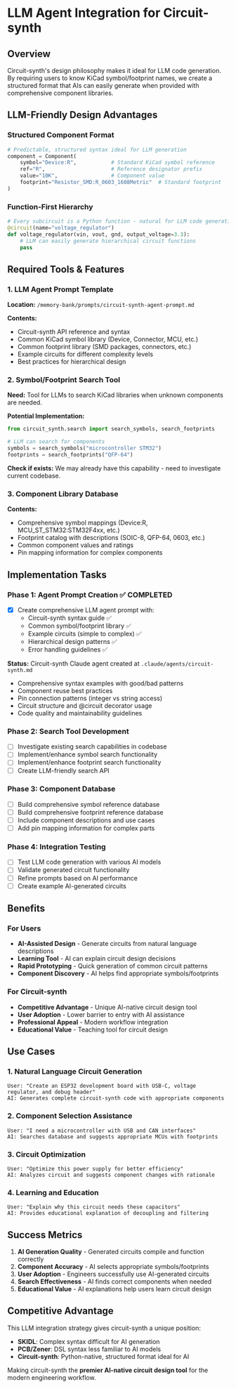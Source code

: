 # LLM Agent Integration for Circuit-synth

## Overview

Circuit-synth's design philosophy makes it ideal for LLM code generation. By requiring users to know KiCad symbol/footprint names, we create a structured format that AIs can easily generate when provided with comprehensive component libraries.

## LLM-Friendly Design Advantages

### Structured Component Format
```python
# Predictable, structured syntax ideal for LLM generation
component = Component(
    symbol="Device:R",           # Standard KiCad symbol reference
    ref="R",                     # Reference designator prefix  
    value="10K",                 # Component value
    footprint="Resistor_SMD:R_0603_1608Metric"  # Standard footprint
)
```

### Function-First Hierarchy
```python
# Every subcircuit is a Python function - natural for LLM code generation
@circuit(name="voltage_regulator") 
def voltage_regulator(vin, vout, gnd, output_voltage=3.3):
    # LLM can easily generate hierarchical circuit functions
    pass
```

## Required Tools & Features

### 1. LLM Agent Prompt Template

**Location:** `/memory-bank/prompts/circuit-synth-agent-prompt.md`

**Contents:**
- Circuit-synth API reference and syntax
- Common KiCad symbol library (Device, Connector, MCU, etc.)
- Common footprint library (SMD packages, connectors, etc.)
- Example circuits for different complexity levels
- Best practices for hierarchical design

### 2. Symbol/Footprint Search Tool

**Need:** Tool for LLMs to search KiCad libraries when unknown components are needed.

**Potential Implementation:**
```python
from circuit_synth.search import search_symbols, search_footprints

# LLM can search for components
symbols = search_symbols("microcontroller STM32")
footprints = search_footprints("QFP-64")
```

**Check if exists:** We may already have this capability - need to investigate current codebase.

### 3. Component Library Database

**Contents:**
- Comprehensive symbol mappings (Device:R, MCU_ST_STM32:STM32F4xx, etc.)
- Footprint catalog with descriptions (SOIC-8, QFP-64, 0603, etc.)
- Common component values and ratings
- Pin mapping information for complex components

## Implementation Tasks

### Phase 1: Agent Prompt Creation ✅ COMPLETED
- [x] Create comprehensive LLM agent prompt with:
  - Circuit-synth syntax guide ✅
  - Common symbol/footprint library ✅
  - Example circuits (simple to complex) ✅
  - Hierarchical design patterns ✅
  - Error handling guidelines ✅

**Status:** Circuit-synth Claude agent created at `.claude/agents/circuit-synth.md`
- Comprehensive syntax examples with good/bad patterns
- Component reuse best practices
- Pin connection patterns (integer vs string access)  
- Circuit structure and @circuit decorator usage
- Code quality and maintainability guidelines

### Phase 2: Search Tool Development
- [ ] Investigate existing search capabilities in codebase
- [ ] Implement/enhance symbol search functionality
- [ ] Implement/enhance footprint search functionality
- [ ] Create LLM-friendly search API

### Phase 3: Component Database
- [ ] Build comprehensive symbol reference database
- [ ] Build comprehensive footprint reference database  
- [ ] Include component descriptions and use cases
- [ ] Add pin mapping information for complex parts

### Phase 4: Integration Testing
- [ ] Test LLM code generation with various AI models
- [ ] Validate generated circuit functionality
- [ ] Refine prompts based on AI performance
- [ ] Create example AI-generated circuits

## Benefits

### For Users
- **AI-Assisted Design** - Generate circuits from natural language descriptions
- **Learning Tool** - AI can explain circuit design decisions
- **Rapid Prototyping** - Quick generation of common circuit patterns
- **Component Discovery** - AI helps find appropriate symbols/footprints

### For Circuit-synth
- **Competitive Advantage** - Unique AI-native circuit design tool
- **User Adoption** - Lower barrier to entry with AI assistance
- **Professional Appeal** - Modern workflow integration
- **Educational Value** - Teaching tool for circuit design

## Use Cases

### 1. Natural Language Circuit Generation
```
User: "Create an ESP32 development board with USB-C, voltage regulator, and debug header"
AI: Generates complete circuit-synth code with appropriate components
```

### 2. Component Selection Assistance
```
User: "I need a microcontroller with USB and CAN interfaces"
AI: Searches database and suggests appropriate MCUs with footprints
```

### 3. Circuit Optimization
```
User: "Optimize this power supply for better efficiency"
AI: Analyzes circuit and suggests component changes with rationale
```

### 4. Learning and Education
```
User: "Explain why this circuit needs these capacitors"
AI: Provides educational explanation of decoupling and filtering
```

## Success Metrics

1. **AI Generation Quality** - Generated circuits compile and function correctly
2. **Component Accuracy** - AI selects appropriate symbols/footprints
3. **User Adoption** - Engineers successfully use AI-generated circuits
4. **Search Effectiveness** - AI finds correct components when needed
5. **Educational Value** - AI explanations help users learn circuit design

## Competitive Advantage

This LLM integration strategy gives circuit-synth a unique position:

- **SKIDL**: Complex syntax difficult for AI generation
- **PCB/Zener**: DSL syntax less familiar to AI models  
- **Circuit-synth**: Python-native, structured format ideal for AI

Making circuit-synth the **premier AI-native circuit design tool** for the modern engineering workflow.